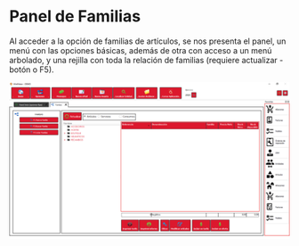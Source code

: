 # Panel de Familias

Al acceder a la opción de familias de artículos, se nos presenta el panel, un menú con las opciones básicas, además de otra con acceso a un menú arbolado, y una rejilla con toda la relación de familias (requiere actualizar - botón o F5).

![](<../../../../.gitbook/assets/image (522).png>)
